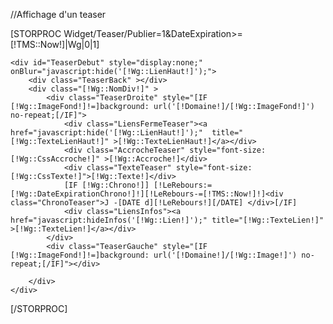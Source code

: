 //Affichage d'un teaser
<script type="text/javascript">
	window.addEvent('domready', function() {
		var myCookie = Cookie.read("TeaserOlrap");
		if (!myCookie) show();
		
		
	});

	function show() {
		$('TeaserDebut').setStyle ("display","block");
		$('TeaserDebut').focus();
	}
	
	function hide($url) {
		$('TeaserDebut').setStyle ("display","none");
		var myCookie = Cookie.write("TeaserOlrap", true, "duration:0");
		window.location.href =$url; 
	}
	
 	function hideInfos($url) {
		$('TeaserDebut').setStyle ("display","none");
		var myCookie = Cookie.write("TeaserOlrap", true, "duration:0");
		window.location.href =$url;  
	}


</script>

[STORPROC Widget/Teaser/Publier=1&DateExpiration>=[!TMS::Now!]|Wg|0|1]

	<div id="TeaserDebut" style="display:none;" onBlur="javascript:hide('[!Wg::LienHaut!]');">
		<div class="TeaserBack" ></div>
		<div class="[!Wg::NomDiv!]" >
			<div class="TeaserDroite" style="[IF [!Wg::ImageFond!]!=]background: url('[!Domaine!]/[!Wg::ImageFond!]') no-repeat;[/IF]">
				<div class="LiensFermeTeaser"><a href="javascript:hide('[!Wg::LienHaut!]');"  title="[!Wg::TexteLienHaut!]" >[!Wg::TexteLienHaut!]</a></div>
				<div class="AccrocheTeaser" style="font-size:[!Wg::CssAccroche!]" >[!Wg::Accroche!]</div>
				<div class="TexteTeaser" style="font-size:[!Wg::CssTexte!]">[!Wg::Texte!]</div>
				[IF [!Wg::Chrono!]]	[!LeRebours:=[!Wg::DateExpirationChrono!]!][!LeRebours-=[!TMS::Now!]!]<div class="ChronoTeaser">J -[DATE d][!LeRebours!][/DATE] </div>[/IF]
				<div class="LiensInfos"><a href="javascript:hideInfos('[!Wg::Lien!]');" title="[!Wg::TexteLien!]" >[!Wg::TexteLien!]</a></div>
			</div>
			<div class="TeaserGauche" style="[IF [!Wg::ImageFond!]!=]background: url('[!Domaine!]/[!Wg::Image!]') no-repeat;[/IF]"></div>
			
		</div>
	</div>

[/STORPROC]


